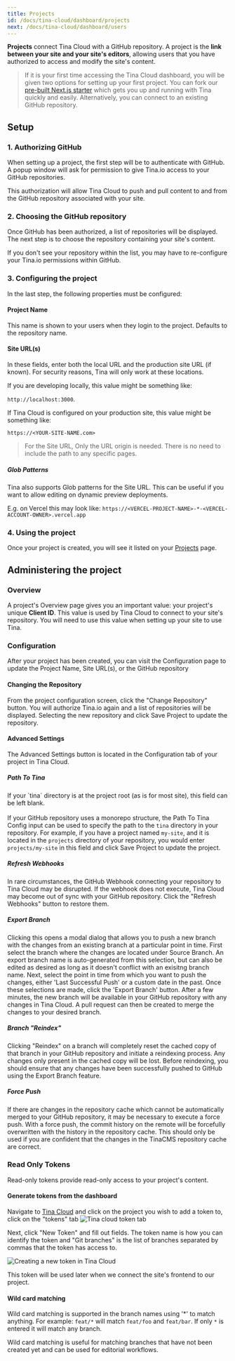 ```yaml
---
title: Projects
id: /docs/tina-cloud/dashboard/projects
next: /docs/tina-cloud/dashboard/users
---
```


**Projects** connect Tina Cloud with a GitHub repository. A project is the **link between your site and your site's editors**, allowing users that you have authorized to access and modify the site's content.

> If it is your first time accessing the Tina Cloud dashboard, you will be given two options for setting up your first project. You can fork our <a href="https://github.com/tinacms/tina-cloud-starter" target="_blank">pre-built Next.js starter</a> which gets you up and running with Tina quickly and easily. Alternatively, you can connect to an existing GitHub repository.

## Setup

### 1. Authorizing GitHub

When setting up a project, the first step will be to authenticate with GitHub. A popup window will ask for permission to give Tina.io access to your GitHub repositories.

This authorization will allow Tina Cloud to push and pull content to and from the GitHub repository associated with your site.

### 2. Choosing the GitHub repository

Once GitHub has been authorized, a list of repositories will be displayed. The next step is to choose the repository containing your site's content.

If you don't see your repository within the list, you may have to re-configure your Tina.io permissions within GitHub.

### 3. Configuring the project

In the last step, the following properties must be configured:

#### Project Name

This name is shown to your users when they login to the project. Defaults to the repository name.

#### Site URL(s)

In these fields, enter both the local URL and the production site URL (if known). For security reasons, Tina will only work at these locations.

If you are developing locally, this value might be something like:

`http://localhost:3000`.

If Tina Cloud is configured on your production site, this value might be something like:

`https://<YOUR-SITE-NAME.com>`

> For the Site URL, Only the URL origin is needed. There is no need to include the path to any specific pages.

##### Glob Patterns

Tina also supports Glob patterns for the Site URL. This can be useful if you want to allow editing on dynamic preview deployments.

E.g. on Vercel this may look like: `https://<VERCEL-PROJECT-NAME>-*-<VERCEL-ACCOUNT-OWNER>.vercel.app`

### 4. Using the project

Once your project is created, you will see it listed on your [Projects](https://app.tina.io/projects) page.

## Administering the project

### Overview

A project's Overview page gives you an important value: your project's unique **Client ID**. This value is used by Tina Cloud to connect to your site's repository. You will need to use this value when setting up your site to use Tina.

### Configuration

After your project has been created, you can visit the Configuration page to update the Project Name, Site URL(s), or the GitHub repository

#### Changing the Repository

From the project configuration screen, click the "Change Repository" button. You will authorize Tina.io again and a list of repositories will be displayed. Selecting the new repository and click Save Project to update the repository.

#### Advanced Settings

The Advanced Settings button is located in the Configuration tab of your project in Tina Cloud.

##### Path To Tina

If your \`tina\` directory is at the project root (as is for most site), this field can be left blank.\
\
If your GitHub repository uses a monorepo structure, the Path To Tina Config input can be used to specify the path to the
`tina` directory in your repository. For example, if you have a project named `my-site`, and it is located in the
`projects` directory of your repository, you would enter `projects/my-site` in this field and click Save Project to
update the project.

##### Refresh Webhooks

In rare circumstances, the GitHub Webhook connecting your repository to Tina Cloud may be disrupted. If the webhook does
not execute, Tina Cloud may become out of sync with your GitHub repository. Click the "Refresh Webhooks" button to restore them.

##### Export Branch

Clicking this opens a modal dialog that allows you to push a new branch with the changes from an existing branch at a
particular point in time. First select the branch where the changes are located under Source Branch. An export branch
name is auto-generated from this selection, but can also be edited as desired as long as it doesn't conflict with an
exisitng branch name. Next, select the point in time from which you want to push the changes, either
'Last Successful Push' or a custom date in the past. Once these selections are made, click the 'Export Branch' button. After
a few minutes, the new branch will be available in your GitHub repository with any changes in Tina Cloud. A pull request
can then be created to merge the changes to your desired branch.

##### Branch "Reindex"

Clicking "Reindex" on a branch will completely reset the cached copy of that branch in your GitHub repository and initiate a reindexing process. Any changes only present in the cached copy will be lost. Before reindexing, you should ensure that any changes have
been successfully pushed to GitHub using the Export Branch feature.

##### Force Push

If there are changes in the repository cache which cannot be automatically merged to your GitHub repository, it may be
necessary to execute a force push. With a force push, the commit history on the remote will be forcefully overwritten
with the history in the repository cache. This should only be used if you are confident that the changes in the
TinaCMS repository cache are correct.

### Read Only Tokens

Read-only tokens provide read-only access to your project's content.

#### Generate tokens from the dashboard

Navigate to [Tina Cloud](https://app.tina.io) and click on the project you wish to add a token to, click on the "tokens" tab
![Tina cloud token tab](https://res.cloudinary.com/forestry-demo/image/upload/v1667433036/tina-io/docs/tina-cloud/Screen_Shot_2022-11-02_at_8.50.24_PM.png)

Next, click "New Token" and fill out fields. The token name is how you can identify the token and "Git branches" is the list of branches separated by commas that the token has access to.

![Creating a new token in Tina Cloud](https://res.cloudinary.com/forestry-demo/image/upload/v1667433115/tina-io/docs/tina-cloud/Screen_Shot_2022-11-02_at_8.51.47_PM.png)

This token will be used later when we connect the site's frontend to our project.

#### Wild card matching

Wild card matching is supported in the branch names using '\*' to match anything. For example: `feat/*` will match `feat/foo` and `feat/bar`. If only `*` is entered it will match any branch.

Wild card matching is useful for matching branches that have not been created yet and can be used for editorial workflows.

